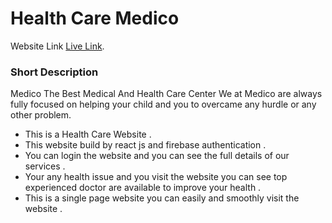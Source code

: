 # Health Care Medico 

Website Link [Live Link](https://health-care-medico.web.app/).

### Short Description
Medico The Best Medical And Health Care Center We at Medico are always fully focused on helping your child and you to overcame any hurdle or any other problem.

- This is a Health Care Website .
- This website build by react js and firebase authentication .
- You can login the website and you can see the full details of our services .
- Your any health issue and you visit the website you can see top experienced doctor are available to improve your health .
- This is a single page website you can easily and smoothly visit the website .
